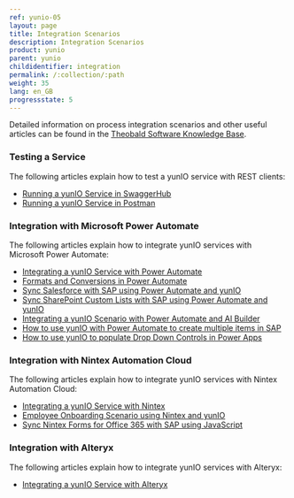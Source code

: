 ```yaml
---
ref: yunio-05
layout: page
title: Integration Scenarios
description: Integration Scenarios
product: yunio
parent: yunio
childidentifier: integration
permalink: /:collection/:path
weight: 35
lang: en_GB
progressstate: 5
---
```


Detailed information on process integration scenarios and other useful articles can be found in the [Theobald Software Knowledge Base](https://kb.theobald-software.com/yunio).

### Testing a Service
The following articles explain how to test a yunIO service with REST clients:
- [Running a yunIO Service in SwaggerHub](https://kb.theobald-software.com/yunio/running-a-yunio-service-in-swagger-hub)
- [Running a yunIO Service in Postman](https://kb.theobald-software.com/yunio/running-a-yunio-service-in-postman)

### Integration with Microsoft Power Automate
The following articles explain how to integrate yunIO services with Microsoft Power Automate:
- [Integrating a yunIO Service with Power Automate](https://kb.theobald-software.com/yunio/integrating-a-yunio-service-with-power-automate)
- [Formats and Conversions in Power Automate](https://kb.theobald-software.com/yunio/conversion-in-power-automate)
- [Sync Salesforce with SAP using Power Automate and yunIO](https://kb.theobald-software.com/yunio/salesforce-power-automate-scenario)
- [Sync SharePoint Custom Lists with SAP using Power Automate and yunIO](https://kb.theobald-software.com/yunio/sharepoint-purchase-requisition-with-yunIO)
- [Integrating a yunIO Scenario with Power Automate and AI Builder](https://kb.theobald-software.com/yunio/integration-scenario-with-yunio-and-the-ai-builder)
- [How to use yunIO with Power Automate to create multiple items in SAP](https://kb.theobald-software.com/yunio/yunio-power-automate-with-create-multiple-items)
- [How to use yunIO to populate Drop Down Controls in Power Apps](https://kb.theobald-software.com/yunio/populating-drop-down-controls-in-power-apps)

### Integration with Nintex Automation Cloud
The following articles explain how to integrate yunIO services with Nintex Automation Cloud:
- [Integrating a yunIO Service with Nintex](https://kb.theobald-software.com/yunio/integrating-a-yunio-service-with-nintex)
- [Employee Onboarding Scenario using Nintex and yunIO](https://kb.theobald-software.com/yunio/personell-actions-with-nintex-and-yunio)
- [Sync Nintex Forms for Office 365 with SAP using JavaScript](https://kb.theobald-software.com/yunio/sync-nintex-forms-for-office365)

### Integration with Alteryx
The following articles explain how to integrate yunIO services with Alteryx:
- [Integrating a yunIO Service with Alteryx](https://kb.theobald-software.com/yunio/integrating-a-yunio-service-with-alteryx)